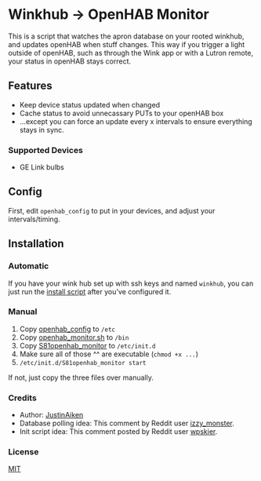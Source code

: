 # Winkhub -> OpenHAB Monitor

This is a script that watches the apron database on your rooted winkhub, and updates openHAB when stuff changes.
This way if you trigger a light outside of openHAB, such as through the Wink app or with a Lutron remote, your status in openHAB stays correct.

## Features

- Keep device status updated when changed
- Cache status to avoid unnecassary PUTs to your openHAB box
- ...except you can force an update every x intervals to ensure everything stays in sync.

### Supported Devices

- GE Link bulbs

## Config

First, edit `openhab_config` to put in your devices, and adjust your intervals/timing.

## Installation

### Automatic

If you have your wink hub set up with ssh keys and named `winkhub`, you can just run the [install script](install.sh) after you've configured it.

### Manual

1. Copy [openhab_config](openhab_config) to `/etc`
2. Copy [openhab_monitor.sh](openhab_monitor.sh) to `/bin`
3. Copy [S81openhab_monitor](S81openhab_monitor) to `/etc/init.d`
4. Make sure all of those ^^ are executable (`chmod +x ...`)
5. `/etc/init.d/S81openhab_monitor start`

If not, just copy the three files over manually.

### Credits

- Author: [JustinAiken](https://github.com/JustinAiken)
- Database polling idea: This comment by Reddit user [izzy_monster](http://www.reddit.com/r/winkhub/comments/2r8xuz/fastest_way_to_get_a_command_to_aprontest_locally/cpxd6j9).
- Init script idea: This comment posted by Reddit user [wpskier](https://www.reddit.com/r/winkhub/comments/2r8xuz/fastest_way_to_get_a_command_to_aprontest_locally/cnn386d).

### License

[MIT](LICENSE)
